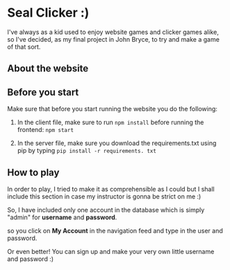 
# Seal Clicker :)

I've always as a kid used to enjoy website games and clicker games alike, so I've decided, as my final project in John Bryce, to try and make a game of that sort.

## About the website

## Before you start

Make sure that before you start running the website you do the following:

1. In the client file, make sure to run `npm install` before running the frontend: `npm start`

2. In the server file, make sure you download the requirements.txt using pip by typing `pip install -r requirements. txt`

## How to play

In order to play, I tried to make it as comprehensible as I could but I shall include this section in case my instructor is gonna be strict on me :)

So, I have included only one account in the database which is simply "admin" for **username** and **password**.

so you click on **My Account** in the navigation feed and type in the user and password.

Or even better! You can sign up and make your very own little username and password :)